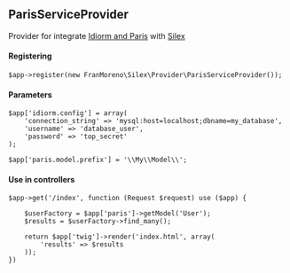 ## ParisServiceProvider

Provider for integrate [Idiorm and Paris](http://j4mie.github.io/idiormandparis/) with [Silex](https://github.com/fabpot/Silex)

#### Registering

```
$app->register(new FranMoreno\Silex\Provider\ParisServiceProvider());
```

#### Parameters

```
$app['idiorm.config'] = array(
    'connection_string' => 'mysql:host=localhost;dbname=my_database',
    'username' => 'database_user',
    'password' => 'top_secret'
);

$app['paris.model.prefix'] = '\\My\\Model\\';
```

#### Use in controllers

    $app->get('/index', function (Request $request) use ($app) {

        $userFactory = $app['paris']->getModel('User');
        $results = $userFactory->find_many();

        return $app['twig']->render('index.html', array(
            'results' => $results
        ));
    })
